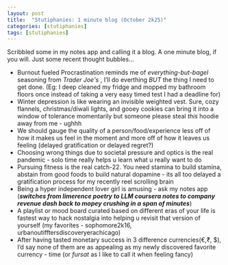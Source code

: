 ```yaml
---
layout: post
title:  "Stutiphanies: 1 minute blog (October 2k25)"
categories: [stutiphanies]
tags: [stutiphanies]
---
```


Scribbled some in my notes app and calling it a blog. A one minute blog, if you will. Just some recent thought bubbles...

- Burnout fueled Procrastination reminds me of _everything-but-bagel_ seasoning from _Trader Joe's_ , I’ll do everthing _BUT_ the thing I need to get done. (Eg: I deep cleaned my fridge and mopped my bathroom floors once instead of taking a very easy timed test I had a deadline for)
- Winter depression is like wearing an invisible weighted vest. Sure, cozy flannels, christmas/diwali lights, and gooey cookies can bring it into a window of tolerance momentarily but someone please steal _this_ hoodie away from me - ughhh
- We should gauge the quality of a person/food/experience less off of how it makes us feel in the moment and more off of how it leaves us feeling (delayed gratification or delayed regret?) 
- Choosing wrong things due to societal pressure and optics is the real pandemic - solo time really helps u learn what u really want to do 
- Pursuing fitness is the real catch-22. You need stamina to build stamina, abstain from good foods to build natural dopamine - its all too delayed a gratification process for my recently reel scrolling brain
- Being a hyper independent lover girl is amusing - ask my notes app (***switches from limerence poetry to LLM coursera notes to company revenue dash back to mopey crushing in a span of minutes***)
- A playlist or mood board curated based on different eras of your life is fastest way to hack nostalgia into helping u revisit that version of yourself (my favorites - sophomore2k16, urbanoutifftersdiscoveryerachicago)
- After having tasted monetary success in 3 difference currencies(€,₹, $), I’d say none of them are as appealing as my newly discovered favorite currency - time (or _fursat_ as I like to call it when feeling fancy)